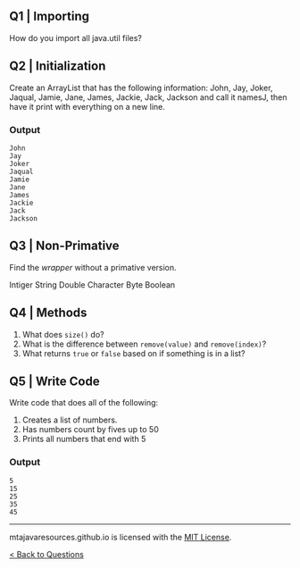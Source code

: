 ## Q1 | Importing
How do you import all java.util files?

## Q2 | Initialization
Create an ArrayList that has the following information:
John, Jay, Joker, Jaqual, Jamie, Jane, James, Jackie, Jack, Jackson
and call it namesJ, then have it print with everything on a new line.

### Output
```Output
John
Jay
Joker
Jaqual
Jamie
Jane
James
Jackie
Jack
Jackson
```

## Q3 | Non-Primative
Find the *wrapper* without a primative version.

Intiger
String
Double
Character
Byte
Boolean

## Q4 | Methods
1. What does `size()` do?
2. What is the difference between `remove(value)` and `remove(index)`?
3. What returns `true` or `false` based on if something is in a list?

## Q5 | Write Code
Write code that does all of the following:
1. Creates a list of numbers.
2. Has numbers count by fives up to 50
3. Prints all numbers that end with 5

### Output
```output
5
15
25
35
45
```

***
mtajavaresources.github.io is licensed with the [MIT License](/LICENSE).

[< Back to Questions](/exercises/questions)
